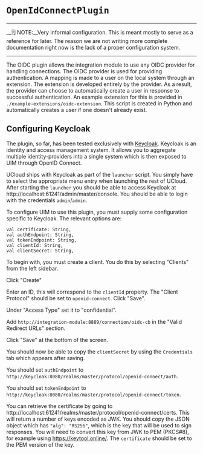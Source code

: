 # `OpenIdConnectPlugin`

---

__🗒 NOTE:__Very informal configuration. This is meant mostly to serve as a reference for later. The reason we are not
writing more complete documentation right now is the lack of a proper configuration system.

---

The OIDC plugin allows the integration module to use any OIDC provider for handling connections. The OIDC provider is
used for providing authentication. A mapping is made to a user on the local system through an extension. The extension
is developed entirely by the provider. As a result, the provider can choose to automatically create a user in response
to successful authentication. An example extension for this is provided in `./example-extensions/oidc-extension`. This
script is created in Python and automatically creates a user if one doesn't already exist.

## Configuring Keycloak

The plugin, so far, has been tested exclusively with [Keycloak](https://www.keycloak.org/). Keycloak is an identity and
access management system. It allows you to aggregate multiple identity-providers into a single system which is then
exposed to UIM through OpenID Connect.

UCloud ships with Keycloak as part of the `launcher` script. You simply have to select the appropriate menu entry when
launching the rest of UCloud. After starting the `launcher` you should be able to access Keycloak at
http://localhost:61241/admin/master/console. You should be able to login with the credentials `admin`/`admin`.

To configure UIM to use this plugin, you must supply some configuration specific to Keycloak. The relevant options are:

```
val certificate: String,
val authEndpoint: String,
val tokenEndpoint: String,
val clientId: String,
val clientSecret: String,
```

To begin with, you must create a client. You do this by selecting "Clients" from the left sidebar.

Click "Create"

Enter an ID, this will correspond to the `clientId` property. The "Client Protocol" should be set to `openid-connect`.
Click "Save".

Under "Access Type" set it to "confidential".

Add `http://integration-module:8889/connection/oidc-cb` in the "Valid Redirect URLs" section.

Click "Save" at the bottom of the screen.

You should now be able to copy the `clientSecret` by using the `Credentials` tab which appears after saving.

You should set `authEndpoint` to `http://keycloak:8080/realms/master/protocol/openid-connect/auth`.

You should set `tokenEndpoint` to `http://keycloak:8080/realms/master/protocol/openid-connect/token`.

You can retrieve the certificate by going to http://localhost:61241/realms/master/protocol/openid-connect/certs. This
will return a number of keys encoded as JWK. You should copy the JSON object which has `"alg": "RS256"`, which is the
key that will be used to sign responses. You will need to convert this key from JWK to PEM (PKCS#8), for example using 
https://keytool.online/. The `certificate` should be set to the PEM version of the key.
